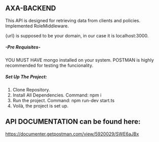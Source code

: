 ## AXA-BACKEND

This API is designed for retrieving data from clients and policies. Implemented RoleMiddleware.

{url} is supposed to be your domain, in our case it is localhost:3000.

##### -Pre Requisites-

YOU MUST HAVE mongo installed on your system.
POSTMAN is highly recommended for testing the funcionality. 

##### Set Up The Project:

1. Clone Repository.
2. Install All Dependencies. Command: npm i
3. Run the project. Command: npm run-dev start.ts
4. Voilà, the project is set up.

## API DOCUMENTATION can be found here:

https://documenter.getpostman.com/view/5920029/SWE6aJBx
